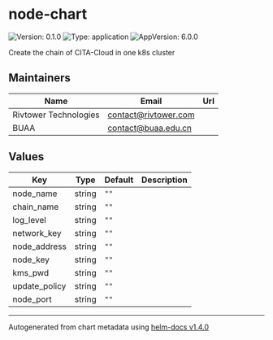 # node-chart

![Version: 0.1.0](https://img.shields.io/badge/Version-0.1.0-informational?style=flat-square) ![Type: application](https://img.shields.io/badge/Type-application-informational?style=flat-square) ![AppVersion: 6.0.0](https://img.shields.io/badge/AppVersion-6.0.0-informational?style=flat-square)

Create the chain of CITA-Cloud in one k8s cluster


## Maintainers

| Name | Email | Url |
| ---- | ------ | --- |
| Rivtower Technologies | contact@rivtower.com |  |
| BUAA | contact@buaa.edu.cn |  |

## Values

| Key | Type | Default | Description |
|-----|------|---------|-------------|
| node_name | string | `""` |  |
| chain_name | string | `""` |  |
| log_level | string | `""` |  |
| network_key | string | `""` |  |
| node_address | string | `""` |  |
| node_key | string | `""` |  |
| kms_pwd | string | `""` |  |
| update_policy | string | `""` |  |
| node_port | string | `""` |  |


----------------------------------------------
Autogenerated from chart metadata using [helm-docs v1.4.0](https://github.com/norwoodj/helm-docs/releases/v1.4.0)
